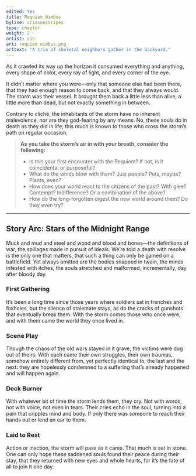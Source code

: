 ```yaml
---
edited: Yes
title: Requiem Nimbus
byline: crimsonstripes
type: chapter
weight: 2
artist: sin
art: requiem nimbus.png
arttext: "A trio of skeletal neighbors gather in the backyard."
---
```


As it crawled its way up the horizon it consumed everything and anything, every shape of color, every ray of light, and every corner of the eye.

It didn’t matter where you were—only that someone else had been there, that they had enough reason to come back, and that they always would. The storm was their vessel. It brought them back a little less than alive, a little more than dead, but not exactly something in between.

Contrary to cliché, the inhabitants of the storm have no inherent malevolence, nor are they god-fearing by any means. No, these souls do in death as they did in life; this much is known to those who cross the storm’s path on regular occasion.

> **As you take the storm’s air in with your breath, consider the following:**
> - Is this your first encounter with the Requiem? If not, is it coincidental or purposeful?
> - What do the winds blow with them? Just people? Pets, maybe? Plants, even?
> - How does your world react to the citizens of the past? With glee? Contempt? Indifference? Or a combination of the above?
> - How do the long-forgotten digest the new world around them? Do they even try? 
***

## Story Arc: Stars of the Midnight Range
Muck and mud and steel and wood and blood and bones—the definitions of war, the spillages made in pursuit of ideals. We’re told a death with resolve is the only one that matters, that such a thing can only be gained on a battlefield. Yet always omitted are the bodies snapped in twain, the minds infested with itches, the souls stretched and malformed, incrementally, day after bloody day.

### First Gathering
It’s been a long time since those years where soldiers sat in trenches and foxholes, but the silence of stalemate stays, as do the cracks of gunshots that eventually break them. With the storm comes those who once were, and with them came the world they once lived in.

### Scene Play
Though the chaos of the old wars stayed in it grave, the victims were dug out of theirs. With each came their own struggles, their own traumas, somehow entirely different from, yet perfectly identical to, the last and the next: they are hopelessly condemned to a suffering that’s already happened and will happen again.

### Deck Burner
With whatever bit of time the storm lends them, they cry. Not with words, not with voice, not even in tears. Their cries echo in the soul, turning into a pain that cripples mind and body. If only there was someone to reach their hands out or lend an ear to them.

### Laid to Rest
Action or inaction, the storm will pass as it came. That much is set in stone. One can only hope these saddened souls found their peace during their stay, that they returned with new eyes and whole hearts, for it’s the fate of all to join it one day.
